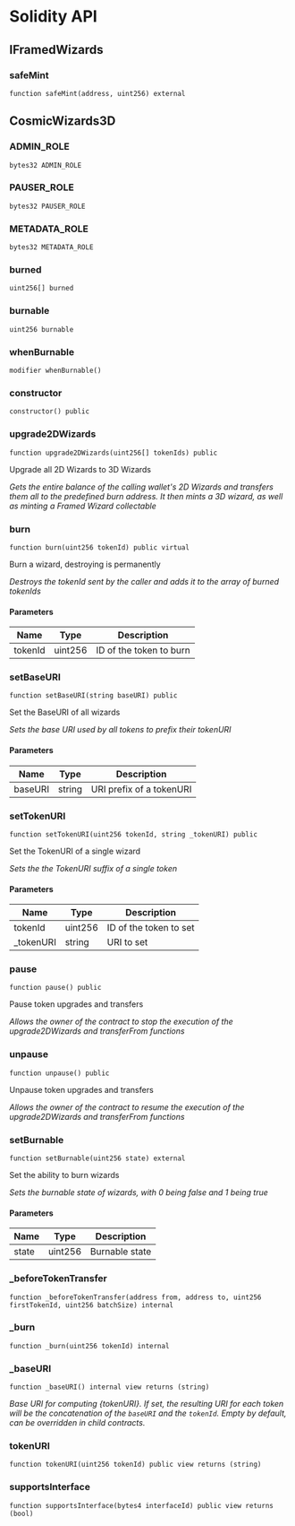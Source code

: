 # Solidity API

## IFramedWizards

### safeMint

```solidity
function safeMint(address, uint256) external
```

## CosmicWizards3D

### ADMIN_ROLE

```solidity
bytes32 ADMIN_ROLE
```

### PAUSER_ROLE

```solidity
bytes32 PAUSER_ROLE
```

### METADATA_ROLE

```solidity
bytes32 METADATA_ROLE
```

### burned

```solidity
uint256[] burned
```

### burnable

```solidity
uint256 burnable
```

### whenBurnable

```solidity
modifier whenBurnable()
```

### constructor

```solidity
constructor() public
```

### upgrade2DWizards

```solidity
function upgrade2DWizards(uint256[] tokenIds) public
```

Upgrade all 2D Wizards to 3D Wizards

_Gets the entire balance of the calling wallet's 2D Wizards and
     transfers them all to the predefined burn address. It then
     mints a 3D wizard, as well as minting a Framed Wizard collectable_

### burn

```solidity
function burn(uint256 tokenId) public virtual
```

Burn a wizard, destroying is permanently

_Destroys the tokenId sent by the caller and
     adds it to the array of burned tokenIds_

#### Parameters

| Name | Type | Description |
| ---- | ---- | ----------- |
| tokenId | uint256 | ID of the token to burn |

### setBaseURI

```solidity
function setBaseURI(string baseURI) public
```

Set the BaseURI of all wizards

_Sets the base URI used by all tokens to prefix
     their tokenURI_

#### Parameters

| Name | Type | Description |
| ---- | ---- | ----------- |
| baseURI | string | URI prefix of a tokenURI |

### setTokenURI

```solidity
function setTokenURI(uint256 tokenId, string _tokenURI) public
```

Set the TokenURI of a single wizard

_Sets the the TokenURI suffix of a single token_

#### Parameters

| Name | Type | Description |
| ---- | ---- | ----------- |
| tokenId | uint256 | ID of the token to set |
| _tokenURI | string | URI to set |

### pause

```solidity
function pause() public
```

Pause token upgrades and transfers

_Allows the owner of the contract to stop the execution of
     the upgrade2DWizards and transferFrom functions_

### unpause

```solidity
function unpause() public
```

Unpause token upgrades and transfers

_Allows the owner of the contract to resume the execution of
     the upgrade2DWizards and transferFrom functions_

### setBurnable

```solidity
function setBurnable(uint256 state) external
```

Set the ability to burn wizards

_Sets the burnable state of wizards, with 0 being false
     and 1 being true_

#### Parameters

| Name | Type | Description |
| ---- | ---- | ----------- |
| state | uint256 | Burnable state |

### _beforeTokenTransfer

```solidity
function _beforeTokenTransfer(address from, address to, uint256 firstTokenId, uint256 batchSize) internal
```

### _burn

```solidity
function _burn(uint256 tokenId) internal
```

### _baseURI

```solidity
function _baseURI() internal view returns (string)
```

_Base URI for computing {tokenURI}. If set, the resulting URI for each
token will be the concatenation of the `baseURI` and the `tokenId`. Empty
by default, can be overridden in child contracts._

### tokenURI

```solidity
function tokenURI(uint256 tokenId) public view returns (string)
```

### supportsInterface

```solidity
function supportsInterface(bytes4 interfaceId) public view returns (bool)
```

